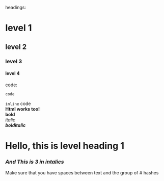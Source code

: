headings:
# level 1
## level 2
### level 3
#### level 4
code:
```
code  
```  
`inline` code  
<b>Html works too!</b>  
**bold**  
_italic_  
***bolditalic***

# Hello, this is level heading 1
### _And This is 3 in intalics_
Make sure that you have spaces between text and the group of # hashes
